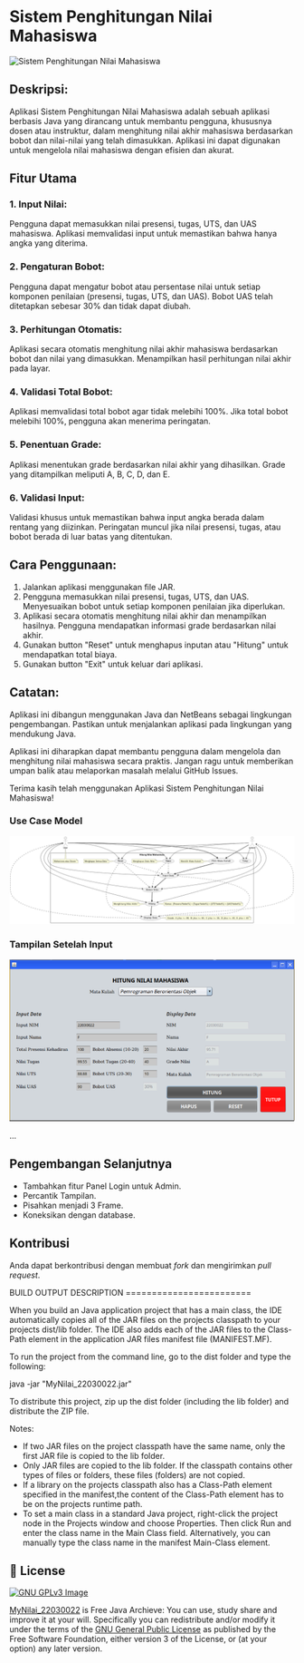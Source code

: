 # Sistem Penghitungan Nilai Mahasiswa

![Sistem Penghitungan Nilai Mahasiswa](https://github.com/pangaribowo/MyNilai_22030022/blob/main/apk.jpeg)

## Deskripsi:

Aplikasi Sistem Penghitungan Nilai Mahasiswa adalah sebuah aplikasi berbasis Java yang dirancang untuk membantu pengguna, khususnya dosen atau instruktur, dalam menghitung nilai akhir mahasiswa berdasarkan bobot dan nilai-nilai yang telah dimasukkan. Aplikasi ini dapat digunakan untuk mengelola nilai mahasiswa dengan efisien dan akurat.

## Fitur Utama

### 1. Input Nilai:

Pengguna dapat memasukkan nilai presensi, tugas, UTS, dan UAS mahasiswa.
Aplikasi memvalidasi input untuk memastikan bahwa hanya angka yang diterima.

### 2. Pengaturan Bobot:

Pengguna dapat mengatur bobot atau persentase nilai untuk setiap komponen penilaian (presensi, tugas, UTS, dan UAS).
Bobot UAS telah ditetapkan sebesar 30% dan tidak dapat diubah.

### 3. Perhitungan Otomatis:

Aplikasi secara otomatis menghitung nilai akhir mahasiswa berdasarkan bobot dan nilai yang dimasukkan.
Menampilkan hasil perhitungan nilai akhir pada layar.

### 4. Validasi Total Bobot:

Aplikasi memvalidasi total bobot agar tidak melebihi 100%.
Jika total bobot melebihi 100%, pengguna akan menerima peringatan.

### 5. Penentuan Grade:

Aplikasi menentukan grade berdasarkan nilai akhir yang dihasilkan.
Grade yang ditampilkan meliputi A, B, C, D, dan E.

### 6. Validasi Input:

Validasi khusus untuk memastikan bahwa input angka berada dalam rentang yang diizinkan.
Peringatan muncul jika nilai presensi, tugas, atau bobot berada di luar batas yang ditentukan.

## Cara Penggunaan:

1. Jalankan aplikasi menggunakan file JAR.
2. Pengguna memasukkan nilai presensi, tugas, UTS, dan UAS.
Menyesuaikan bobot untuk setiap komponen penilaian jika diperlukan.
3. Aplikasi secara otomatis menghitung nilai akhir dan menampilkan hasilnya.
Pengguna mendapatkan informasi grade berdasarkan nilai akhir.
4. Gunakan button "Reset" untuk menghapus inputan atau "Hitung" untuk mendapatkan total biaya.
5. Gunakan button "Exit" untuk keluar dari aplikasi.

## Catatan:

Aplikasi ini dibangun menggunakan Java dan NetBeans sebagai lingkungan pengembangan. Pastikan untuk menjalankan aplikasi pada lingkungan yang mendukung Java.

Aplikasi ini diharapkan dapat membantu pengguna dalam mengelola dan menghitung nilai mahasiswa secara praktis. Jangan ragu untuk memberikan umpan balik atau melaporkan masalah melalui GitHub Issues.

Terima kasih telah menggunakan Aplikasi Sistem Penghitungan Nilai Mahasiswa!

### Use Case Model

![Use Case](https://github.com/pangaribowo/MyNilai_22030022/blob/main/uc.png)

### Tampilan Setelah Input
![Setelah Input](https://github.com/pangaribowo/MyNilai_22030022/blob/main/apk2.png)

...

## Pengembangan Selanjutnya

- Tambahkan fitur Panel Login untuk Admin.
- Percantik Tampilan.
- Pisahkan menjadi 3 Frame.
- Koneksikan dengan database.

## Kontribusi

Anda dapat berkontribusi dengan membuat _fork_ dan mengirimkan _pull request_.

BUILD OUTPUT DESCRIPTION ========================

When you build an Java application project that has a main class, the IDE
automatically copies all of the JAR
files on the projects classpath to your projects dist/lib folder. The IDE
also adds each of the JAR files to the Class-Path element in the application
JAR files manifest file (MANIFEST.MF).

To run the project from the command line, go to the dist folder and
type the following:

java -jar "MyNilai_22030022.jar" 

To distribute this project, zip up the dist folder (including the lib folder)
and distribute the ZIP file.

Notes:

* If two JAR files on the project classpath have the same name, only the first
JAR file is copied to the lib folder.
* Only JAR files are copied to the lib folder.
If the classpath contains other types of files or folders, these files (folders)
are not copied.
* If a library on the projects classpath also has a Class-Path element
specified in the manifest,the content of the Class-Path element has to be on
the projects runtime path.
* To set a main class in a standard Java project, right-click the project node
in the Projects window and choose Properties. Then click Run and enter the
class name in the Main Class field. Alternatively, you can manually type the
class name in the manifest Main-Class element.

## 📑 License
[![GNU GPLv3 Image](https://www.gnu.org/graphics/gplv3-127x51.png)](http://www.gnu.org/licenses/gpl-3.0.en.html)  

[MyNilai_22030022](https://github.com/pangaribowo/MyNilai_22030022/) is Free Java Archieve: You can use, study share and improve it at your
will. Specifically you can redistribute and/or modify it under the terms of the
[GNU General Public License](https://www.gnu.org/licenses/gpl.html) as
published by the Free Software Foundation, either version 3 of the License, or
(at your option) any later version. 